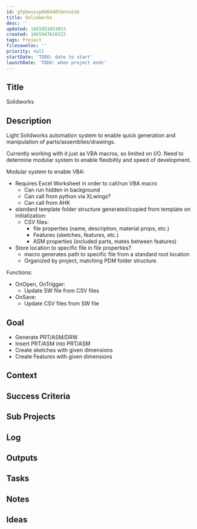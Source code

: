 ```yaml
---
id: gfpbeussp6b6440tbnno2xb
title: Solidworks
desc: ''
updated: 1665953453053
created: 1665947610322
tags: Project
filesaveloc: ''
priority: null
startDate: 'TODO: date to start'
launchDate: 'TODO: when project ends'
---
```



## Title
Solidworks

## Description
Light Solidworks automation system to enable quick generation and manipulation of parts/assemblies/drawings. 

Currently working with it just as VBA macros, so limited on I/O. Need to determine modular system to enable flexibiltiy and speed of development. 

Modular system to enable VBA:
- Requires Excel Worksheet in order to call/run VBA macro
    - Can run hidden in background
    - Can call from python via XLwings?
    - Can call from AHK
- standard template folder structure generated/copied from template on initialization:
    - CSV files:
        - file properties (name, description, material props, etc.)
        - Features (sketches, features, etc.)
        - ASM properties (included parts, mates between features)
- Store location to specific file in file properties?
    - macro generates path to specific file from a standard root location
    - Organized by project, matching PDM folder structure. 

Functions:
- OnOpen, OnTrigger:
    - Update SW file from CSV files
- OnSave:
    - Update CSV files from SW file

## Goal
<!-- What are you trying to accomplish -->
- Generate PRT/ASM/DRW
- Insert PRT/ASM into PRT/ASM
- Create sketches with given dimensions
- Create Features with given dimensions


## Context
<!-- Related Projects - Ideally build this into an automated "what's this building on/leading to" filler spot -->

## Success Criteria
<!-- milestones for this project -->

## Sub Projects
<!-- For larger projects, list out sub projects related-->

## Log
<!-- For longer projects, keep a rough log of major events-->

## Outputs
<!-- any outputs that were generated from this project. eg. slides, videos, etc-->

<!-- Everything below this line is work needed to achieve the stated goal-->

## Tasks
<!-- use this space to track current tasks. alternatively, you can also link to your daily journal note -->

## Notes
<!-- use this space for arbitrary notes -->

## Ideas
<!-- relevant thoughts, ideas, or resources -->

